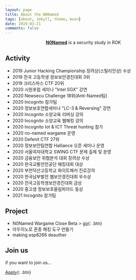 ```yaml
---
layout: page
title: About the N0Named
tags: [about, Jekyll, theme, moon]
date: 2019-03-21
comments: false
---
```

    
<center><a href="https://n0-named.github.io//"><b>N0Named</b></a> is a security study in ROK</center>

## Activity
* 2019 Junior Hacking Championship 장려상(스틸리언상) 수상
* 2019 전국 고등학생 정보보안경진대회 3위
* 2019 크리스마스 CTF 20위
* 2020 시원포럼 세미나 "Intel SGX" 강연
* 2020 Newsecu Challenge 18위(Anti-Named팀)
* 2020 Incognito 참가팀
* 2020 정보보호연합세미나 "LC-3 & Reversing" 강연
* 2020 Incognito 소양교육 리버싱 강의
* 2020 Incognito 소양교육 웹해킹 강의 
* 2020 Incognito Iot & ICT Threat hunting 참가
* 2020 no-named wargame 운영
* 2020 Defenit CTF 27위
* 2020 정보보안팀연합 Halliance 오픈 세미나 운영
* 2020 서울여자대학교 SWING CTF 문제 출제 및 운영
* 2020 금융보안 위협분석 대회 장려상 수상
* 2020 한국교통안전공단 해킹대회 대상
* 2020 부천덕산고등학교 화이트해커 진로강의
* 2020 한국남부발전 웹보안경진대회 우수상
* 2020 전국고등학생보안경진대회 금상
* 2020 중고생 정보보호올림피아드 동상
* 2021 Incognito 참가팀


## Project
* N0Named Wargame Close Beta > [go](http://no-named.kr){: .btn}
* 아두이노로 혼종 해킹 도구 만들기
* making esp8266 deauther


## Join us

if you want to join us...
      
[Apply](https://forms.gle/2jVsCKxA8NitQTE97){: .btn}
